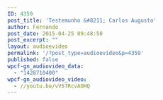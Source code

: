```yaml
---
ID: 4359
post_title: 'Testemunho &#8211; Carlos Augusto'
author: Fernando
post_date: 2015-04-25 09:48:50
post_excerpt: ""
layout: audioevideo
permalink: '/?post_type=audioevideo&p=4359'
published: false
wpcf-gn_audiovideo_data:
  - "1428710400"
wpcf-gn_audiovideo_video:
  - //youtu.be/vV5TRcvAOHQ
---
```

